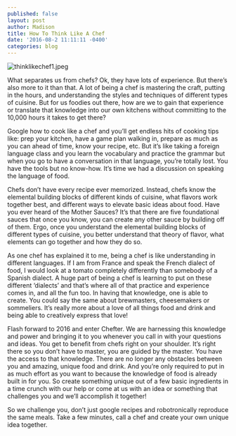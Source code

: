 ```yaml
---
published: false
layout: post
author: Madison
title: How To Think Like A Chef
date: '2016-08-2 11:11:11 -0400'
categories: blog
---
```

![thinklikechef1.jpeg]({{site.baseurl}}/img/thinklikechef1.jpeg)

What separates us from chefs? Ok, they have lots of experience. But there’s also more to it than that. A lot of being a chef is mastering the craft, putting in the hours, and understanding the styles and techniques of different types of cuisine. But for us foodies out there, how are we to gain that experience or translate that knowledge into our own kitchens without committing to the 10,000 hours it takes to get there?

Google how to cook like a chef and you’ll get endless hits of cooking tips like: prep your kitchen, have a game plan walking in, prepare as much as you can ahead of time, know your recipe, etc. But it’s like taking a foreign language class and you learn the vocabulary and practice the grammar but when you go to have a conversation in that language, you’re totally lost. You have the tools but no know-how. It’s time we had a discussion on speaking the language of food. 

Chefs don’t have every recipe ever memorized. Instead, chefs know the elemental building blocks of different kinds of cuisine, what flavors work together best, and different ways to elevate basic ideas about food. Have you ever heard of the Mother Sauces? It’s that there are five foundational sauces that once you know, you can create any other sauce by building off of them. Ergo, once you understand the elemental building blocks of different types of cuisine, you better understand that theory of flavor, what elements can go together and how they do so. 

As one chef has explained it to me, being a chef is like understanding in different languages. If I am from France and speak the French dialect of food, I would look at a tomato completely differently than somebody of a Spanish dialect. A huge part of being a chef is learning to put on these different ‘dialects’ and that’s where all of that practice and experience comes in, and all the fun too. In having that knowledge, one is able to create. You could say the same about brewmasters, cheesemakers or sommeliers. It’s really more about a love of all things food and drink and being able to creatively express that love!

Flash forward to 2016 and enter Chefter. We are harnessing this knowledge and power and bringing it to you whenever you call in with your questions and ideas. You get to benefit from chefs right on your shoulder. It’s right there so you don’t have to master, you are guided by the master. You have the access to that knowledge. There are no longer any obstacles between you and amazing, unique food and drink. And you’re only required to put in as much effort as you want to because the knowledge of food is already built in for you. So create something unique out of a few basic ingredients in a time crunch with our help or come at us with an idea or something that challenges you and we’ll accomplish it together! 

So we challenge you, don’t just google recipes and robotronically reproduce the same meals. Take a few minutes, call a chef and create your own unique idea together. 
